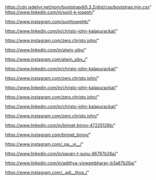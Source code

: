 https://cdn.jsdelivr.net/npm/bootstrap@5.3.2/dist/css/bootstrap.min.css"
https://www.linkedin.com/in/sunil-k-joseph/"

https://www.instagram.com/suniljosephk/"

https://www.linkedin.com/in/christo-john-kalapurackal/"

https://www.instagram.com/zero.christo.john/"

https://www.linkedin.com/in/alwin-siby/"

https://www.instagram.com/alwin_siby_/"

https://www.linkedin.com/in/christo-john-kalapurackal/"

https://www.instagram.com/zero.christo.john/"

https://www.linkedin.com/in/christo-john-kalapurackal/"

https://www.instagram.com/zero.christo.john/"

https://www.linkedin.com/in/christo-john-kalapurackal/"

https://www.instagram.com/zero.christo.john/"

<!-- binnet -->
https://www.linkedin.com/in/binnet-binoy-47225126b/"

https://www.instagram.com/binnet_binoy/"

<!-- pavan -->
https://www.instagram.com/_pa__vi__/"

https://www.linkedin.com/in/pavan-t-sunu-46787b26a/"

<!-- adithya  -->
https://www.linkedin.com/in/adithya-viswambharan-b3a87b26a/"

https://www.instagram.com/_.adi__thya_/"

